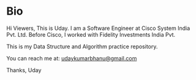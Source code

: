 # Bio
Hi Viewers,
This is  Uday. I am a Software Engineer at Cisco System India Pvt. Ltd. Before Cisco, I worked with Fidelity Investments India Pvt.

This is my Data Structure and Algorithm practice repository.

You can reach me at: udaykumarbhanu@gmail.com

Thanks,
Uday
